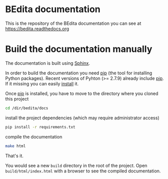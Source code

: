 # BEdita documentation

This is the repository of the BEdita documentation you can see at https://bedita.readthedocs.org

# Build the documentation manually

The documentation is built using [Sphinx](http://sphinx-doc.org/).

In order to build the documentation you need [pip](https://pip.pypa.io) (the tool for installing Python packages).
Recent versions of Pyhton (>= 2.7.9) already include [pip](https://pip.pypa.io).
If it missing you can easily [install](https://pip.pypa.io/en/stable/installing/#install-pip) it.

Once [pip](https://pip.pypa.io) is installed, you have to move to the directory  where you cloned this project

```bash
cd /dir/bedita/docs
```

install the project dependencies (which may require administrator access)

```bash
pip install -r requirements.txt
```

compile the documentation

```bash
make html
```

That's it.

You would see a new `build` directory in the root of the project.
Open `build/html/index.html` with a browser to see the compiled documentation.
